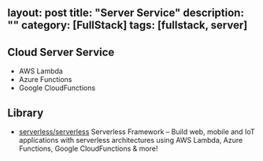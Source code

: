 layout: post
title: "Server Service"
description: ""
category: [FullStack]
tags: [fullstack, server]
---

## Cloud Server Service

- AWS Lambda
- Azure Functions
- Google CloudFunctions

## Library

- [serverless/serverless](https://github.com/serverless/serverless) Serverless Framework – Build web, mobile and IoT applications with serverless architectures using AWS Lambda, Azure Functions, Google CloudFunctions & more!
